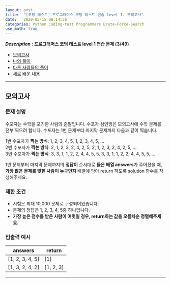 ```yaml
---
layout: post
title:  "[코딩 테스트] 프로그래머스 코딩 테스트 연습 level 1. 모의고사"
date:   2020-05-15 09:14:36 
categories: Python Coding-test Programmers Brute-Force-Search
use_math: true
---
```


**_Description_ : 프로그래머스 코딩 테스트 level 1 연습 문제 (3/49)**

* [모의고사](#problem-description)
* [나의 풀이](#my-solution)
* [다른 사람들의 풀이](#problem-solution)
* [새로 배운 내용](#deep)

***

## 모의고사 <a id="problem-description"></a>

### 문제 설명
수포자는 수학을 포기한 사람의 준말입니다. 수포자 삼인방은 모의고사에 수학 문제를 전부 찍으려 합니다. 수포자는 1번 문제부터 마지막 문제까지 다음과 같이 찍습니다.

1번 수포자가 **찍는 방식**: 1, 2, 3, 4, 5, 1, 2, 3, 4, 5, ...  
2번 수포자가 **찍는 방식**: 2, 1, 2, 3, 2, 4, 2, 5, 2, 1, 2, 3, 2, 4, 2, 5, ...  
3번 수포자가 **찍는 방식**: 3, 3, 1, 1, 2, 2, 4, 4, 5, 5, 3, 3, 1, 1, 2, 2, 4, 4, 5, 5, ...

1번 문제부터 마지막 문제까지의 **정답이** 순서대로 **들은 배열 answers**가 주어졌을 때, **가장 많은 문제를 맞힌 사람이 누구인지** 배열에 담아 return 하도록 solution 함수를 작성해주세요.

### 제한 조건

-   시험은 최대 10,000 문제로 구성되어있습니다.
-   문제의 정답은 1, 2, 3, 4, 5중 하나입니다.
-   **가장 높은 점수를 받은 사람이 여럿일 경우, return하는 값을 오름차순 정렬해주세요.**

### 입출력 예시
| answers | return |
| ------- | ------ |
| [1, 2, 3, 4, 5] | [1] |
| [1, 3, 2, 4, 2] | [1, 2, 3] |

***

<!--stackedit_data:
eyJoaXN0b3J5IjpbNzkxNzgxNTIxXX0=
-->